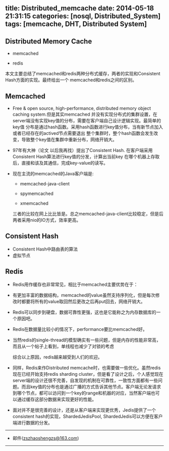 title: Distributed_memcache
date: 2014-05-18 21:31:15
categories: [nosql, Distributed_System]
tags: [memcache, DHT, Distributed System]
---


## Distributed Memory Cache
- memcached

- redis

本文主要总结了memcached和redis两种分布式缓存，两者的实现和Consistent Hash方面的实现。最终给出一个
memcached和redis之间的区别。

## Memcached
* Free & open source, high-performance, distributed memory object caching system.但是其实memcached
并没有实现分布式的集群设置，在server端没有实现key值的分布，需要在客户端自己设计逻辑实现。最简单的key值
分布是通过hash函数。采用hash函数进行key值分布，当有新节点加入或者已经存在的actived节点需要退出
整个集群时，整个hash函数会发生改变，导致整个key值在集群中重新分布，网络开销大。
* 97年有大神（论文
以后我再找）提出了Consistent Hash. 在客户端采用Consistent Hash算法进行key值的分发，计算出当前key
在哪个机器上存取后，直接和该及其通信，完成key-value的读写。
* 现在主流的memcached的Java客户端是:
  
  - memcached-java-client
  
  - spymemcached
  
  - xmemcached
  
  三者的比较在网上比比皆是。总之memcached-java-client比较稳定，但是后两者采用nio的IO方式，效率更高。


## Consistent Hash

* Consistent Hash中路由表的算法
* 虚拟节点

## Redis

* Redis用作缓存也非常常见，相比于memcached主要优势在于：
* 有更加丰富的数据结构，memcached的value虽然支持序列化，但是每次修改时都要将所有的value取回然后更改之后再put回去，网络开销大。
* Redis可以同步到硬盘，数据可靠性更强，这也是它能称之为内存数据库的一个原因吧。
* Redis在数据量比较小的情况下，performance要比memcached好。
* 当然redis的single-thread的模型确实有一些问题，但是内存的性能非常高，而且从一个帖子上看到，单线程也减少了对锁的考虑
							  
  综合以上原因，redis越来越受到人们的欢迎。
* 同样，Redis来作Distributed memcache时，也需要做一些优化。虽然redis现在已经开始支持redis sharding cluster，但是看了设计之后，个人感觉现在server端的设计还很不完善，自发现的机制在可靠性，一致性方面都有一些问题。而且key值的分布也是通过广播的方式告诉其他节点。客户端无论发请求到哪个节点，都可以访问到一个key的range和机器的对应，当然客户端也可以通过缓存这部分数据来实现更好的性能。
* 面对并不是很完善的设计，还是从客户端来实现更优秀，Jedis提供了一个consistent hash的实现，ShardedJedisPool, ShardedJedis可以方便在客户端进行数据的分发。

---

* 邮件(zszhaoshengzs@163.com)

---
